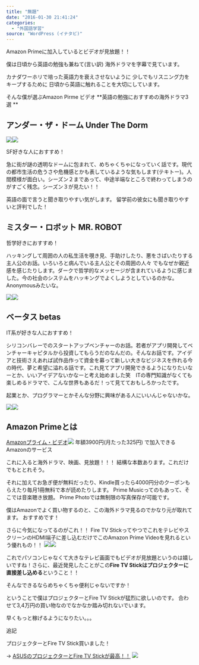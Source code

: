 ```yaml
---
title: "無題"
date: "2016-01-30 21:41:24"
categories:
  - "外国語学習"
source: "WordPress (イナタビ)"
---
```


Amazon Primeに加入しているとビデオが見放題！！

僕は日頃から英語の勉強も兼ねて(言い訳)
海外ドラマを字幕で見ています。

カナダワーホリで培った英語力を衰えさせないように
少しでもリスニング力をキープするために
日頃から英語に触れることを大切にしています。

そんな僕が選ぶAmazon Pirme ビデオ
**英語の勉強におすすめの海外ドラマ3選
**

## アンダー・ザ・ドーム Under The Dorm

[![](http://ws-fe.amazon-adsystem.com/widgets/q?_encoding=UTF8&ASIN=B014I7HBNO&Format=_SL250_&ID=AsinImage&MarketPlace=JP&ServiceVersion=20070822&WS=1&tag=masaya041-22)](http://www.amazon.co.jp/gp/product/B014I7HBNO/ref=as_li_ss_il?ie=UTF8&camp=247&creative=7399&creativeASIN=B014I7HBNO&linkCode=as2&tag=masaya041-22)![](http://ir-jp.amazon-adsystem.com/e/ir?t=masaya041-22&l=as2&o=9&a=B014I7HBNO)

SF好きな人におすすめ！

急に街が謎の透明なドームに包まれて、めちゃくちゃになっていく話です。現代の都市生活の危うさや危機感とかも表しているような気もします(テキトー)。人間模様が面白い。シーズン２まであって、中途半端なところで終わってしまうのがすごく残念。シーズン３が見たい！！

英語の面で言うと聞き取りやすい気がします。
留学前の彼女にも聞き取りやすいと評判でした！

## ミスター・ロボット MR. ROBOT

哲学好きにおすすめ！

ハッキングして周囲の人の私生活を覗き見、手助けしたり、悪をさばいたりする主人公のお話。いろいろと病んでいる主人公とその周囲の人々 でもなぜか親近感を感じたりします。ダークで哲学的なメッセージが含まれているように感じました。今の社会のシステムをハッキングでよくしようとしているのかな。Anonymousみたいな。

[![](http://ws-fe.amazon-adsystem.com/widgets/q?_encoding=UTF8&ASIN=B015NZFF8I&Format=_SL250_&ID=AsinImage&MarketPlace=JP&ServiceVersion=20070822&WS=1&tag=masaya041-22)](http://www.amazon.co.jp/gp/product/B015NZFF8I/ref=as_li_ss_il?ie=UTF8&camp=247&creative=7399&creativeASIN=B015NZFF8I&linkCode=as2&tag=masaya041-22)![](http://ir-jp.amazon-adsystem.com/e/ir?t=masaya041-22&l=as2&o=9&a=B015NZFF8I)

## ベータス betas
IT系が好きな人におすすめ！

シリコンバレーでのスタートアップベンチャーのお話。若者がアプリ開発してベンチャーキャピタルから投資してもらうだのなんだの。そんなお話です。アイデアと技術さえあれば試作品作って資金を募って新しい大きなビジネスを作れる今の時代、夢と希望に溢れる話です。これ見てアプリ開発できるようになりたいなーとか、いいアイデアないかなーと考え始めました笑　ITの専門知識がなくても楽しめるドラマで、こんな世界もあるだ！って見てておもしろかったです。

起業とか、プログラマーとかそんな分野に興味がある人にいいんじゃないかな。

[![](http://ws-fe.amazon-adsystem.com/widgets/q?_encoding=UTF8&ASIN=B00MF7DBCK&Format=_SL250_&ID=AsinImage&MarketPlace=JP&ServiceVersion=20070822&WS=1&tag=masaya041-22)](http://www.amazon.co.jp/gp/product/B00MF7DBCK/ref=as_li_ss_il?ie=UTF8&camp=247&creative=7399&creativeASIN=B00MF7DBCK&linkCode=as2&tag=masaya041-22)![](http://ir-jp.amazon-adsystem.com/e/ir?t=masaya041-22&l=as2&o=9&a=B00MF7DBCK)

## Amazon Primeとは
[Amazonプライム・ビデオ](http://www.amazon.co.jp/tryassocpiv/?_encoding=UTF8&camp=247&creative=1211&linkCode=ur2&tag=masaya041-22)![](http://ir-jp.amazon-adsystem.com/e/ir?t=masaya041-22&l=ur2&o=9)
年額3900円(月たった325円)
で加入できるAmazonのサービス

これに入ると海外ドラマ、映画、見放題！！！
結構な本数あります。これだけでもととれそう。

それに加えてお急ぎ便が無料だったり、Kindle買ったら4000円分のクーポンもらえたり毎月1冊無料で本が読めたりします。
Prime Musicってのもあって、そこでは音楽聴き放題。
Prime Photoでは無制限の写真保存が可能です。

僕はAmazonでよく買い物するのと、この海外ドラマ見るのでかなり元が取れてます。
おすすめです！

さらに今気になってるのがこれ！！
Fire TV StickってやつでこれをテレビやスクリーンのHDMI端子に差し込むだけでこのAmazon Prime Videoを見れるという優れもの！！
[![](http://ws-fe.amazon-adsystem.com/widgets/q?_encoding=UTF8&ASIN=B00ZVNYLS8&Format=_SL250_&ID=AsinImage&MarketPlace=JP&ServiceVersion=20070822&WS=1&tag=masaya041-22)](http://www.amazon.co.jp/gp/product/B00ZVNYLS8/ref=as_li_ss_il?ie=UTF8&camp=247&creative=7399&creativeASIN=B00ZVNYLS8&linkCode=as2&tag=masaya041-22)![](http://ir-jp.amazon-adsystem.com/e/ir?t=masaya041-22&l=as2&o=9&a=B00ZVNYLS8)

これでパソコンじゃなくて大きなテレビ画面でもビデオが見放題というのは嬉しいですね！さらに、最近発見したことがこの**Fire TV Stickはプロジェクターに直接差し込める**ということ！！

そんなできるならめちゃくちゃ便利じゃないですか！

ということで僕はプロジェクターとFire TV Stickが猛烈に欲しいのです。
合わせて3,4万円の買い物なのでなかなか踏み切れないでいます。

早くもっと稼げるようになりたい。。。

追記

プロジェクターとFire TV Stick買いました！

→ [ASUSのプロジェクターとFire TV Stickが最高！！](https://masayamuko.com/asus-projecter/)
![](https://masayamuko.com/wp/wp-content/uploads/2016/03/写真-2016-03-20-14-11-35.jpg)